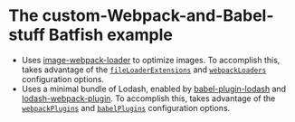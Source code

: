 # The custom-Webpack-and-Babel-stuff Batfish example

-   Uses [image-webpack-loader] to optimize images.
    To accomplish this, takes advantage of the [`fileLoaderExtensions`] and [`webpackLoaders`] configuration options.
-   Uses a minimal bundle of Lodash, enabled by [babel-plugin-lodash] and [lodash-webpack-plugin].
    To accomplish this, takes advantage of the [`webpackPlugins`] and [`babelPlugins`] configuration options.

[image-webpack-loader]: https://github.com/tcoopman/image-webpack-loader

[`fileloaderextensions`]: ../../docs/configuration.md#fileloaderextensions

[`webpackloaders`]: ../../docs/configuration.md#webpackloaders

[`webpackplugins`]: ../../docs/configuration.md#webpackplugins

[`babelplugins`]: ../../docs/configuration.md#babelplugins

[babel-plugin-lodash]: https://github.com/lodash/babel-plugin-lodash

[lodash-webpack-plugin]: https://github.com/lodash/lodash-webpack-plugin
